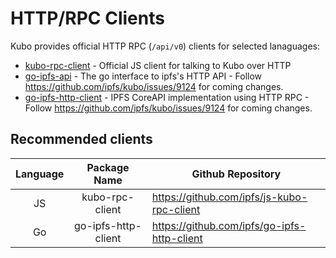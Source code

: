 # HTTP/RPC Clients

Kubo provides official HTTP RPC  (`/api/v0`) clients for selected lanaguages:

- [kubo-rpc-client](https://github.com/ipfs/js-kubo-rpc-client) - Official JS client for talking to Kubo over HTTP
- [go-ipfs-api](https://github.com/ipfs/go-ipfs-api) - The go interface to ipfs's HTTP API - Follow https://github.com/ipfs/kubo/issues/9124 for coming changes.
- [go-ipfs-http-client](https://github.com/ipfs/go-ipfs-http-client) - IPFS CoreAPI implementation using HTTP RPC - Follow https://github.com/ipfs/kubo/issues/9124 for coming changes.

## Recommended clients

| Language |     Package Name    | Github Repository                           |
|:--------:|:-------------------:|---------------------------------------------|
| JS       | kubo-rpc-client     | https://github.com/ipfs/js-kubo-rpc-client  |
| Go       | go-ipfs-http-client | https://github.com/ipfs/go-ipfs-http-client |
